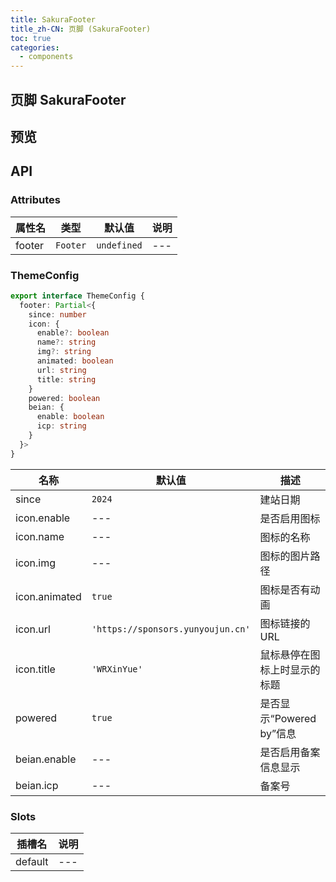 ```yaml
---
title: SakuraFooter
title_zh-CN: 页脚 (SakuraFooter)
toc: true
categories:
  - components
---
```


## 页脚 SakuraFooter

## 预览

<SakuraFooterPG />

## API

### Attributes

| 属性名 | 类型 | 默认值 | 说明 |
| --- | --- | --- | --- |
| footer | `Footer` | `undefined` | --- |

### ThemeConfig

```ts
export interface ThemeConfig {
  footer: Partial<{
    since: number
    icon: {
      enable?: boolean
      name?: string
      img?: string
      animated: boolean
      url: string
      title: string
    }
    powered: boolean
    beian: {
      enable: boolean
      icp: string
    }
  }>
}
```

| 名称 | 默认值 | 描述 |
| ---- | ---- | ---- |
| since  | `2024` | 建站日期 |
| icon.enable | --- | 是否启用图标 |
| icon.name | --- | 图标的名称 |
| icon.img | --- | 图标的图片路径 |
| icon.animated | `true` | 图标是否有动画 |
| icon.url | `'https://sponsors.yunyoujun.cn'` | 图标链接的URL |
| icon.title | `'WRXinYue'` | 鼠标悬停在图标上时显示的标题 |
| powered | `true` | 是否显示“Powered by”信息 |
| beian.enable | --- | 是否启用备案信息显示 |
| beian.icp | --- | 备案号 |

### Slots

| 插槽名 | 说明 |
| --- | --- |
| default | --- |
